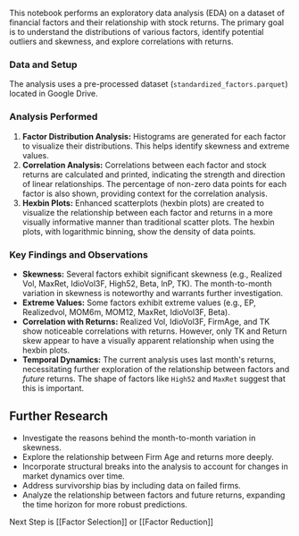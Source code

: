 This notebook performs an exploratory data analysis (EDA) on a dataset of financial factors and their relationship with stock returns. The primary goal is to understand the distributions of various factors, identify potential outliers and skewness, and explore correlations with returns.
### Data and Setup

The analysis uses a pre-processed dataset (`standardized_factors.parquet`) located in Google Drive. 
### Analysis Performed
1. **Factor Distribution Analysis:** Histograms are generated for each factor to visualize their distributions. This helps identify skewness and extreme values.
2. **Correlation Analysis:** Correlations between each factor and stock returns are calculated and printed, indicating the strength and direction of linear relationships. The percentage of non-zero data points for each factor is also shown, providing context for the correlation analysis.
3. **Hexbin Plots:** Enhanced scatterplots (hexbin plots) are created to visualize the relationship between each factor and returns in a more visually informative manner than traditional scatter plots. The hexbin plots, with logarithmic binning, show the density of data points.
### Key Findings and Observations
* **Skewness:** Several factors exhibit significant skewness (e.g., Realized Vol, MaxRet, IdioVol3F, High52, Beta, lnP, TK). The month-to-month variation in skewness is noteworthy and warrants further investigation.
* **Extreme Values:** Some factors exhibit extreme values (e.g., EP, Realizedvol, MOM6m, MOM12, MaxRet, IdioVol3F, Beta).
* **Correlation with Returns:** Realized Vol, IdioVol3F, FirmAge, and TK show noticeable correlations with returns. However, only TK and Return skew appear to have a visually apparent relationship when using the hexbin plots.
* **Temporal Dynamics:** The current analysis uses last month's returns, necessitating further exploration of the relationship between factors and *future* returns. The shape of factors like `High52` and `MaxRet` suggest that this is important.
## Further Research
* Investigate the reasons behind the month-to-month variation in skewness.
* Explore the relationship between Firm Age and returns more deeply.
* Incorporate structural breaks into the analysis to account for changes in market dynamics over time.
* Address survivorship bias by including data on failed firms.
* Analyze the relationship between factors and future returns, expanding the time horizon for more robust predictions.

Next Step is [[Factor Selection]] or [[Factor Reduction]]
